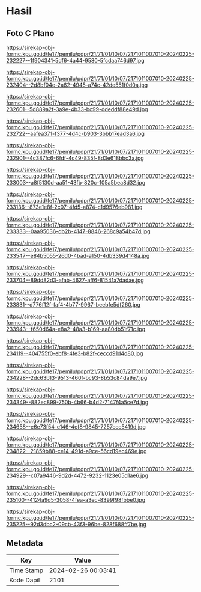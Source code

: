 # Hasil

## Foto C Plano

https://sirekap-obj-formc.kpu.go.id/fe17/pemilu/pdpr/21/71/01/10/07/2171011007010-20240225-232227--1f904341-5df6-4a44-9580-5fcdaa746d97.jpg

https://sirekap-obj-formc.kpu.go.id/fe17/pemilu/pdpr/21/71/01/10/07/2171011007010-20240225-232404--2d8bf04e-2a62-4945-a74c-42de551f0d0a.jpg

https://sirekap-obj-formc.kpu.go.id/fe17/pemilu/pdpr/21/71/01/10/07/2171011007010-20240225-232601--5d889a2f-3a9e-4b33-bc99-ddeddf88e49d.jpg

https://sirekap-obj-formc.kpu.go.id/fe17/pemilu/pdpr/21/71/01/10/07/2171011007010-20240225-232722--aafea371-f377-4d4c-b903-3bbb17ead3a6.jpg

https://sirekap-obj-formc.kpu.go.id/fe17/pemilu/pdpr/21/71/01/10/07/2171011007010-20240225-232901--4c387fc6-6fdf-4c49-835f-8d3e618bbc3a.jpg

https://sirekap-obj-formc.kpu.go.id/fe17/pemilu/pdpr/21/71/01/10/07/2171011007010-20240225-233003--a8f5130d-aa51-43fb-820c-105a5bea8d32.jpg

https://sirekap-obj-formc.kpu.go.id/fe17/pemilu/pdpr/21/71/01/10/07/2171011007010-20240225-233136--873e1e8f-2c07-4fd5-a874-c1d9576eb981.jpg

https://sirekap-obj-formc.kpu.go.id/fe17/pemilu/pdpr/21/71/01/10/07/2171011007010-20240225-233333--0aa95036-db2b-4147-8846-268c9a54b47d.jpg

https://sirekap-obj-formc.kpu.go.id/fe17/pemilu/pdpr/21/71/01/10/07/2171011007010-20240225-233547--e84b5055-26d0-4bad-a150-4db339d4148a.jpg

https://sirekap-obj-formc.kpu.go.id/fe17/pemilu/pdpr/21/71/01/10/07/2171011007010-20240225-233704--89dd82d3-afab-4627-aff6-81541a7dadae.jpg

https://sirekap-obj-formc.kpu.go.id/fe17/pemilu/pdpr/21/71/01/10/07/2171011007010-20240225-233831--d776f12f-faf4-4b77-9967-beebfe5df260.jpg

https://sirekap-obj-formc.kpu.go.id/fe17/pemilu/pdpr/21/71/01/10/07/2171011007010-20240225-233943--f650d64a-e8a2-48a3-b169-aa80db51f71c.jpg

https://sirekap-obj-formc.kpu.go.id/fe17/pemilu/pdpr/21/71/01/10/07/2171011007010-20240225-234119--404755f0-ebf8-4fe3-b82f-ceccd91d4d80.jpg

https://sirekap-obj-formc.kpu.go.id/fe17/pemilu/pdpr/21/71/01/10/07/2171011007010-20240225-234228--2dc63b13-9513-460f-bc93-8b53c84da9e7.jpg

https://sirekap-obj-formc.kpu.go.id/fe17/pemilu/pdpr/21/71/01/10/07/2171011007010-20240225-234349--882ec899-750b-4b66-b4d2-7147f4a5ce7d.jpg

https://sirekap-obj-formc.kpu.go.id/fe17/pemilu/pdpr/21/71/01/10/07/2171011007010-20240225-234658--e6e73f54-e146-4ef8-9845-7257ccc5419d.jpg

https://sirekap-obj-formc.kpu.go.id/fe17/pemilu/pdpr/21/71/01/10/07/2171011007010-20240225-234822--21859b88-ce14-491d-a9ce-56cd19ec469e.jpg

https://sirekap-obj-formc.kpu.go.id/fe17/pemilu/pdpr/21/71/01/10/07/2171011007010-20240225-234929--c07a9446-9d2d-4472-9232-1123e05d1ae6.jpg

https://sirekap-obj-formc.kpu.go.id/fe17/pemilu/pdpr/21/71/01/10/07/2171011007010-20240225-235100--4124a9d5-3058-4fea-a3ec-8399f98fbbe0.jpg

https://sirekap-obj-formc.kpu.go.id/fe17/pemilu/pdpr/21/71/01/10/07/2171011007010-20240225-235225--92d3dbc2-09cb-43f3-96be-828f688ff7be.jpg


## Metadata

| Key        | Value               |
| ---------- | ------------------- |
| Time Stamp | 2024-02-26 00:03:41 |
| Kode Dapil | 2101                |



